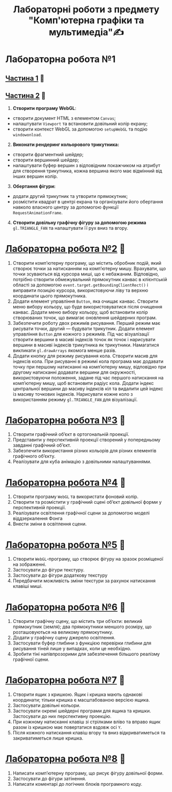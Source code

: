 <h1 align="center" style="font-weight: bold">Лабораторні роботи з предмету "Комп'ютерна графіки та мультимедіа"✍️</h1> 

# Лабораторна робота №1
## [Частина 1](https://hok405.github.io/Computer_Graphics_And_Multimedia/lab1/index1.html) 🔗
## [Частина 2](https://hok405.github.io/Computer_Graphics_And_Multimedia/lab1/index2.html) 🔗

1. **Створити програму WebGL**:
- створити документ HTML з елементом `Canvas`;
- налаштувати `Viewport` та встановити довільний колір екрану;
- створити контекст WebGL за допомогою `setupWebGL` та подію
`windowonload`.

2. **Виконати рендеринг кольорового трикутника:**
- створити фрагментний шейдер;
- створити вершинний шейдер;
- налаштувати буфер вершин з відповідним покажчиком на атрибут
для створення трикутника, кожна вершина якого має відмінний від інших
вершин колір.
3. **Обертання фігури:**
- додати другий трикутник та утворити прямокутник;
- розмістити квадрат в центрі екрана та організувати його обертання
навколо власного центру за допомогою функції `RequestAnimationFrame`.
4. **Створити довільну графічну фігуру за допомогою режима**
`gl.TRIANGLE_FAN` та налаштувати її рух вниз та вгору.

# [Лабораторна робота №2](https://hok405.github.io/Computer_Graphics_And_Multimedia/lab2) 🔗

1. Створити комп’ютерну програму, що містить обробник подій,
який створює точки за натисканням на комп’ютерну мишу.
Врахувати, що точки зсуваються від курсора миші, що є небажаним.
Відповідно, потрібно створити обмежувальний прямокутник канвас в
клієнтській області за допомогою `event.target.getBoundingClientRect()` і
виправити позицію курсора, використовуючи ліву та верхню координати
цього прямокутника.
2. Додати елемент управління `Button`, яка очищає канвас.
Створити меню вибору кольору, що буде використовуватися після
очищення канвас.
Додати меню вибору кольору, щоб встановити колір створюваних
точок, що вимагає оновлення шейдерних програм.
3. Забезпечити роботу двох режимів рисування. Перший режим має
рисувати точки, другий — будувати трикутник. Додати елемент управління
`Button` для кожного з режимів.
Під час візуалізації створити вершини в масиві індексів точок як
точок і нарисувати вершини в масиві індексів трикутника як трикутники.
Намагатися викликати `gl.drawArrays` якомога менше разів.
4. Додати кнопку для режиму рисування кола.
Створити масив для індексів кола. При рисуванні в режимі кола
програма має додавати точку при першому натисканні на комп’ютерну
мишу, відповідно при другому натисканні додавати вершини для
окружності, використовуючи положення, задане під час першого
натискання на комп’ютерну мишу, щоб встановити радіус кола.
Додати індекс центральної вершини до масиву індексів кіл та
видалити цей індекс із масиву точкових індексів.
Нарисувати кожне коло з використанням режиму `gl.TRIANGLE_FAN`
для візуалізації.

# [Лабораторна робота №3](https://hok405.github.io/Computer_Graphics_And_Multimedia/lab3) 🔗

1. Створити графічний об’єкт в ортогональній проекції.
2. Представити у перспективній проекції створений у попередньому
завданні графічний об’єкт.
3. Забезпечити використання різних кольорів для різних елементів
графічного об’єкту.
4. Реалізувати для куба анімацію з довільними налаштуваннями.

# [Лабораторна робота №4](https://hok405.github.io/Computer_Graphics_And_Multimedia/lab4) 🔗

1. Створити програму ``WebGL`` та використати фоновий колір.
2. Створити та розмістити у графічний сцені об’єкт довільної форми
у перспективній проекції.
3. Реалізувати освітлення графічної сцени за допомогою моделі
віддзеркалення Фонга
4. Внести зміни в освітлення сцени.

# [Лабораторна робота №5](https://hok405.github.io/Computer_Graphics_And_Multimedia/lab5) 🔗
1. Створити ``WebGL``-програму, що створює фігуру на зразок
розміщеної на зображенні.
2. Застосувати до фігури текстуру.
3. Застосувати до фігури додаткову текстуру
4. Передбачити можливість зміни текстури за рахунок натискання
клавіші миші.

# [Лабораторна робота №6](https://hok405.github.io/Computer_Graphics_And_Multimedia/lab6) 🔗
1. Створити графічну сцену, що містить три об’єкти: великий прямокутник (земля); два прямокутники меншого розміру, що розташовуються на великому прямокутнику.
2. Додати у графічну сцену джерело освітлення.
3. Застосувати буфер глибини з функцією перевірки глибини для
рисування тіней лише у випадках, коли це необхідно.
4. Зробити тіні напівпрозорими для забезпечення більшого реалізму
графічної сцени.

# [Лабораторна робота №7](https://hok405.github.io/Computer_Graphics_And_Multimedia/lab7) 🔗
1. Створити ящик з кришкою. Ящик і кришка мають однакові
координати; тільки кришка є масштабованою версією ящика.
2. Застосувати довільні кольори.
3. Застосувати окремі шейдерні програми для ящика та кришки.
Застосувати до них перспективну проекцію.
4. При кожному натисканні клавіш зі стрілками вліво та вправо ящик
разом із кришкою має повертатися вздовж осі `Y`.
5. Після кожного натискання клавіш вгору та вниз відкриватиметься
та закриватиметься лише кришка.

# [Лабораторна робота №8](https://hok405.github.io/Computer_Graphics_And_Multimedia/lab8) 🔗
1. Написати комп’ютерну програму, що рисує фігуру довільної форми.
2. Застосувати до фігури затінення.
3. Написати коментарі до логічних блоків програмного коду.
